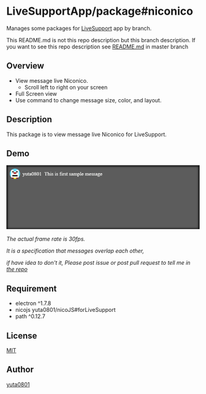 # LiveSupportApp/package#niconico

Manages some packages for [LiveSupport](https://github.com/LiveSupportApp/LiveSupport) app by branch.

This README.md is not this repo description but this branch description.
If you want to see this repo description see [README.md](https://github.com/LiveSupportApp/package/blob/master/README.md) in master branch

## Overview

- View message live Niconico.
  - Scroll left to right on your screen
- Full Screen view
- Use command to change message size, color, and layout.

## Description

This package is to view message live Niconico for LiveSupport.

## Demo

![Gif image](https://raw.githubusercontent.com/LiveSupportApp/package/niconico/demo.gif)

*The actual frame rate is 30fps.*

*It is a specification that messages overlap each other,*

*if have idea to don't it, Please post issue or post pull request to tell me in [the repo](https://github.com/LiveSupportApp/nicoJS)*

## Requirement

- electron ^1.7.8
- nicojs yuta0801/nicoJS#forLiveSupport
- path ^0.12.7


## License

[MIT](https://github.com/LiveSupportApp/package/blob/master/LICENSE)

## Author

[yuta0801](https://github.com/yuta0801)
